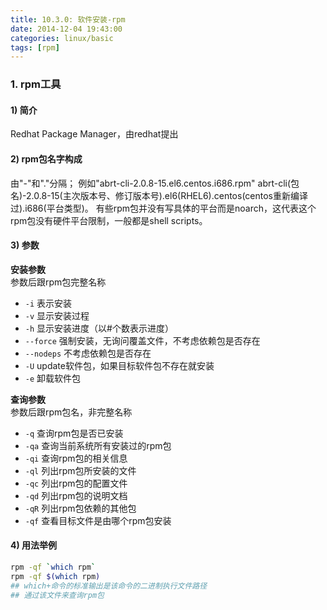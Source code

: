 ```yaml
---
title: 10.3.0: 软件安装-rpm
date: 2014-12-04 19:43:00
categories: linux/basic
tags: [rpm]
---
```


### 1. rpm工具
#### 1) 简介
Redhat Package Manager，由redhat提出

#### 2) rpm包名字构成
由"-"和"."分隔；
例如"abrt-cli-2.0.8-15.el6.centos.i686.rpm"
abrt-cli(包名)-2.0.8-15(主次版本号、修订版本号).el6(RHEL6).centos(centos重新编译过).i686(平台类型)。
有些rpm包并没有写具体的平台而是noarch，这代表这个rpm包没有硬件平台限制，一般都是shell scripts。

#### 3) 参数
**安装参数**  
参数后跟rpm包完整名称  
- `-i` 表示安装
- `-v` 显示安装过程
- `-h` 显示安装进度（以#个数表示进度）
- `--force`  强制安装，无询问覆盖文件，不考虑依赖包是否存在
- `--nodeps` 不考虑依赖包是否存在
- `-U` update软件包，如果目标软件包不存在就安装
- `-e` 卸载软件包

**查询参数**  
参数后跟rpm包名，非完整名称
- `-q`  查询rpm包是否已安装
- `-qa` 查询当前系统所有安装过的rpm包
- `-qi` 查询rpm包的相关信息
- `-ql` 列出rpm包所安装的文件
- `-qc` 列出rpm包的配置文件
- `-qd` 列出rpm包的说明文档
- `-qR` 列出rpm包依赖的其他包
- `-qf` 查看目标文件是由哪个rpm包安装

#### 4) 用法举例
``` bash
rpm -qf `which rpm`
rpm -qf $(which rpm)
## which+命令的标准输出是该命令的二进制执行文件路径
## 通过该文件来查询rpm包
```
